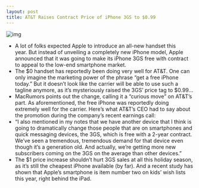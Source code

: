 ```yaml
---
layout: post
title: AT&T Raises Contract Price of iPhone 3GS to $0.99
---
```

![img](http://media.idownloadblog.com/wp-content/uploads/2011/11/iphone-3gs.png)
* A lot of folks expected Apple to introduce an all-new handset this year. But instead of unveiling a completely new iPhone model, Apple announced that it was going to make its iPhone 3GS free with contract to appeal to the low-end smartphone market.
* The $0 handset has reportedly been doing very well for AT&T. One can only imagine the marketing power of the phrase “get a free iPhone today.” But it doesn’t look like the carrier will be able to use such a tagline anymore, as it’s mysteriously raised the 3GS’ price tag to $0.99…
* MacRumors points out the change, calling it a “curious move” on AT&T’s part. As aforementioned, the free iPhone was reportedly doing extremely well for the carrier. Here’s what AT&T’s CEO had to say about the promotion during the company’s recent earnings call:
* “I also mentioned in my notes that we have another device that I think is going to dramatically change those people that are on smartphones and quick messaging devices, the 3GS, which is free with a 2-year contract. We’ve seen a tremendous, tremendous demand for that device even though it’s a generation old. And actually, we’re getting more new subscribers coming on the 3GS on the average than other devices.”
* The $1 price increase shouldn’t hurt 3GS sales at all this holiday season, as it’s still the cheapest iPhone available (by far). And a recent study has shown that Apple’s smartphone is item number two on kids’ wish lists this year, right behind the iPad.

